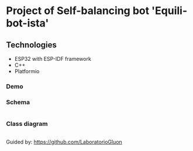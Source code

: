 # Project of Self-balancing bot 'Equili-bot-ista'
## Technologies
- ESP32 with ESP-IDF framework
- C++
- Platformio

### Demo

### Schema
![]()
### Class diagram
![]()


Guided by:
https://github.com/LaboratorioGluon
